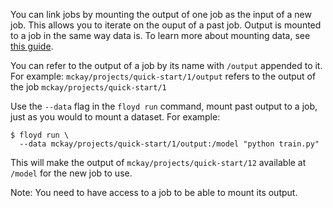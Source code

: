 You can link jobs by mounting the output of one job as the input of a new job.
This allows you to iterate on the ouput of a past job. Output is mounted to a
job in the same way data is. To learn more about mounting data, see [this
guide](data/storing_output).

You can refer to the output of a job by its name with `/output` appended to it.
For example: `mckay/projects/quick-start/1/output` refers to
the output of the job `mckay/projects/quick-start/1`

Use the `--data` flag in the `floyd run` command, mount past output to a job,
just as you would to mount a dataset. For example:

```
$ floyd run \
  --data mckay/projects/quick-start/1/output:/model "python train.py"
```

This will make the output of `mckay/projects/quick-start/12`
available at `/model` for the new job to use.

Note: You need to have access to a job to be able to mount its output.
